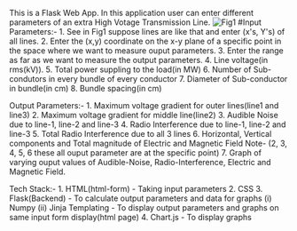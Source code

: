 This is a Flask Web App.
In this application user can enter different parameters of an extra High Votage Transmission Line.
![Fig1](https://github.com/shyam455/iop/assets/135046173/df18084f-b9ef-48ed-a5a5-52f8cdff1bbe)
#Input Parameters:-
             1. See in Fig1 suppose lines are like that and enter (x's, Y's) of all lines.
             2. Enter the (x,y) coordinate on the x-y plane of a specific point in the space where we want to measure ouput parameters.
             3. Enter the range as far as we want to measure the output parameters.
             4. Line voltage(in rms(kV)).
             5. Total power suppling to the load(in MW)
             6. Number of Sub-condutors in every bundle of every conductor
             7. Diameter of Sub-conductor in bundle(in cm)
             8. Bundle spacing(in cm)

Output Parameters:-
             1. Maximum voltage gradient for outer lines(line1 and line3)
             2. Maximum voltage gradient for middle line(line2)
             3. Audible Noise due to line-1, line-2 and line-3
             4. Radio Interference due to line-1, line-2 and line-3
             5. Total Radio Interference due to all 3 lines
             6. Horizontal, Vertical components and Total magnitude of Electric and Magnetic Field
               Note- (2, 3, 4, 5, 6 these all ouput parameter are at the specific point)
             7. Graph of varying ouput values of Audible-Noise, Radio-Interference, Electric and Magnetic Field.


Tech Stack:-
           1. HTML(html-form) - Taking input parameters
           2. CSS
           3. Flask(Backend) - To calculate output parameters and data for graphs
                  (i) Numpy
                  (ii) Jinja Templating - To display output parameters and graphs on same input form display(html page)
           4. Chart.js - To display graphs
